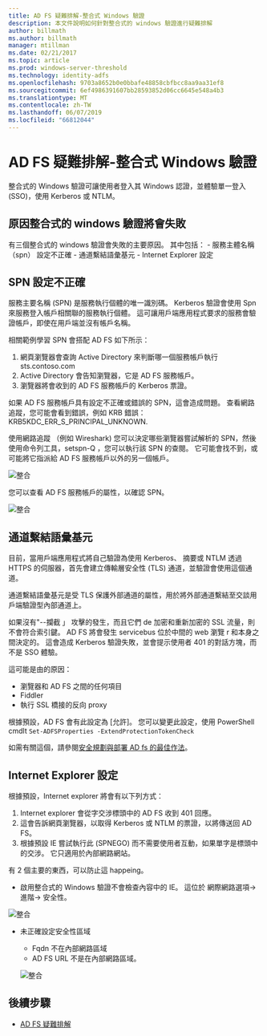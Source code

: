 ```yaml
---
title: AD FS 疑難排解-整合式 Windows 驗證
description: 本文件說明如何針對整合式的 windows 驗證進行疑難排解
author: billmath
ms.author: billmath
manager: mtillman
ms.date: 02/21/2017
ms.topic: article
ms.prod: windows-server-threshold
ms.technology: identity-adfs
ms.openlocfilehash: 9703a8652b0e0bbafe48858cbfbcc8aa9aa31ef8
ms.sourcegitcommit: 6ef4986391607bb28593852d06cc6645e548a4b3
ms.translationtype: MT
ms.contentlocale: zh-TW
ms.lasthandoff: 06/07/2019
ms.locfileid: "66812044"
---
```

# <a name="ad-fs-troubleshooting---integrated-windows-authentication"></a>AD FS 疑難排解-整合式 Windows 驗證
整合式的 Windows 驗證可讓使用者登入其 Windows 認證，並體驗單一登入 (SSO)，使用 Kerberos 或 NTLM。

## <a name="reason-integrated-windows-authentication-fails"></a>原因整合式的 windows 驗證將會失敗
有三個整合式的 windows 驗證會失敗的主要原因。 其中包括：
    - 服務主體名稱 （spn） 設定不正確
    - 通道繫結語彙基元
    - Internet Explorer 設定

## <a name="spn-misconfiguration"></a>SPN 設定不正確
服務主要名稱 (SPN) 是服務執行個體的唯一識別碼。 Kerberos 驗證會使用 Spn 來服務登入帳戶相關聯的服務執行個體。 這可讓用戶端應用程式要求的服務會驗證帳戶，即使在用戶端並沒有帳戶名稱。

相關範例學習 SPN 會搭配 AD FS 如下所示：
1. 網頁瀏覽器會查詢 Active Directory 來判斷哪一個服務帳戶執行 sts.contoso.com
2. Active Directory 會告知瀏覽器，它是 AD FS 服務帳戶。
3. 瀏覽器將會收到的 AD FS 服務帳戶的 Kerberos 票證。

如果 AD FS 服務帳戶具有設定不正確或錯誤的 SPN，這會造成問題。  查看網路追蹤，您可能會看到錯誤，例如 KRB 錯誤：KRB5KDC_ERR_S_PRINCIPAL_UNKNOWN.

使用網路追蹤 （例如 Wireshark) 您可以決定哪些瀏覽器嘗試解析的 SPN，然後使用命令列工具，setspn-Q <spn>，您可以執行該 SPN 的查閱。  它可能會找不到，或可能將它指派給 AD FS 服務帳戶以外的另一個帳戶。

![整合](media/ad-fs-tshoot-iwa/iwa3.png)

您可以查看 AD FS 服務帳戶的屬性，以確認 SPN。

![整合](media/ad-fs-tshoot-iwa/iwa1.png)

## <a name="channel-binding-token"></a>通道繫結語彙基元
目前，當用戶端應用程式將自己驗證為使用 Kerberos、 摘要或 NTLM 透過 HTTPS 的伺服器，首先會建立傳輸層安全性 (TLS) 通道，並驗證會使用這個通道。 

通道繫結語彙基元是受 TLS 保護外部通道的屬性，用於將外部通道繫結至交談用戶端驗證型內部通道上。

如果沒有"--攔截 」 攻擊的發生，而且它們 de 加密和重新加密的 SSL 流量，則不會符合索引鍵。  AD FS 將會發生 servicebus 位於中間的 web 瀏覽 r 和本身之間決定的。  這會造成 Kerberos 驗證失敗，並會提示使用者 401 的對話方塊，而不是 SSO 體驗。

這可能是由的原因：
 - 瀏覽器和 AD FS 之間的任何項目
 - Fiddler
 - 執行 SSL 橋接的反向 proxy

根據預設，AD FS 會有此設定為 [允許]。  您可以變更此設定，使用 PowerShell cmdlt `Set-ADFSProperties -ExtendProtectionTokenCheck`

如需有關這個，請參閱[安全規劃與部署 AD fs 的最佳作法](../../ad-fs/design/best-practices-for-secure-planning-and-deployment-of-ad-fs.md)。

## <a name="internet-explorer-configuration"></a>Internet Explorer 設定
根據預設，Internet explorer 將會有以下列方式：

1. Internet explorer 會從字交涉標頭中的 AD FS 收到 401 回應。
2. 這會告訴網頁瀏覽器，以取得 Kerberos 或 NTLM 的票證，以將傳送回 AD FS。
3. 根據預設 IE 嘗試執行此 (SPNEGO) 而不需要使用者互動，如果單字是標頭中的交涉。  它只適用於內部網路網站。

有 2 個主要的東西，可以防止這 happeing。
   - 啟用整合式的 Windows 驗證不會檢查內容中的 IE。  這位於 網際網路選項-> 進階-> 安全性。
   
   ![整合](media/ad-fs-tshoot-iwa/iwa4.png)
   
   - 未正確設定安全性區域
       - Fqdn 不在內部網路區域
       - AD FS URL 不是在內部網路區域。

      ![整合](media/ad-fs-tshoot-iwa/iwa5.png)
## <a name="next-steps"></a>後續步驟

- [AD FS 疑難排解](ad-fs-tshoot-overview.md)
